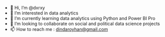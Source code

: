 - 👋 Hi, I’m @dxrxy
- 👀 I’m interested in data analytics
- 🌱 I’m currently learning data analytics using Python and Power BI Pro
- 💞️ I’m looking to collaborate on social and political data science projects
- 📫 How to reach me : dindaroyhan@gmail.com

<!---
dxrxy/dxrxy is a ✨ special ✨ repository because its `README.md` (this file) appears on your GitHub profile.
You can click the Preview link to take a look at your changes.
--->
